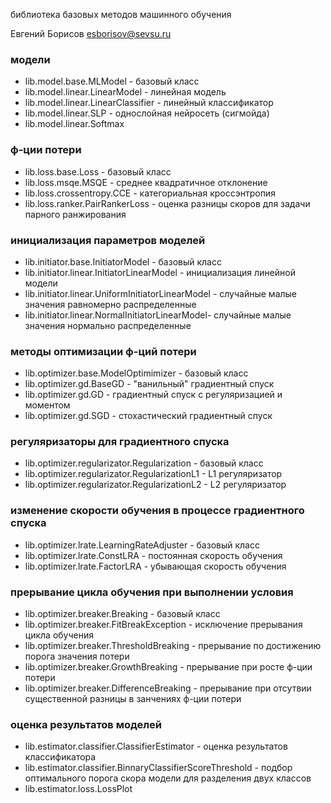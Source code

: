 библиотека базовых методов машинного обучения

Евгений Борисов <esborisov@sevsu.ru>


### модели

- lib.model.base.MLModel - базовый класс
- lib.model.linear.LinearModel - линейная модель
- lib.model.linear.LinearClassifier - линейный классификатор
- lib.model.linear.SLP - однослойная нейросеть (сигмойда)
- lib.model.linear.Softmax 


### ф-ции потери

- lib.loss.base.Loss - базовый класс
- lib.loss.msqe.MSQE - среднее квадратичное отклонение
- lib.loss.crossentropy.CCE - категориальная кроссэнтропия
- lib.loss.ranker.PairRankerLoss - оценка разницы скоров для задачи парного ранжирования


### инициализация параметров моделей

- lib.initiator.base.InitiatorModel - базовый класс
- lib.initiator.linear.InitiatorLinearModel - инициализация линейной модели
- lib.initiator.linear.UniformInitiatorLinearModel - случайные малые значения равномерно распределенные 
- lib.initiator.linear.NormalInitiatorLinearModel-  случайные малые значения нормально распределенные 



### методы оптимизации ф-ций потери

- lib.optimizer.base.ModelOptimimizer - базовый класс
- lib.optimizer.gd.BaseGD - "ванильный" градиентный спуск
- lib.optimizer.gd.GD - градиентный спуск с регуляризацией и моментом
- lib.optimizer.gd.SGD - стохастический градиентный спуск


### регуляризаторы для градиентного спуска

- lib.optimizer.regularizator.Regularization - базовый класс
- lib.optimizer.regularizator.RegularizationL1 - L1 регуляризатор
- lib.optimizer.regularizator.RegularizationL2 - L2 регуляризатор


### изменение скорости обучения в процессе градиентного спуска

- lib.optimizer.lrate.LearningRateAdjuster - базовый класс
- lib.optimizer.lrate.ConstLRA - постоянная скорость обучения
- lib.optimizer.lrate.FactorLRA - убывающая скорость обучения


### прерывание цикла обучения при выполнении условия

- lib.optimizer.breaker.Breaking - базовый класс
- lib.optimizer.breaker.FitBreakException - исключение прерывания цикла обучения
- lib.optimizer.breaker.ThresholdBreaking - прерывание по достижению порога значения потери
- lib.optimizer.breaker.GrowthBreaking - прерывание при росте ф-ции потери
- lib.optimizer.breaker.DifferenceBreaking -  прерывание при отсутвии существенной разницы в занчениях ф-ции потери


### оценка результатов моделей 

- lib.estimator.classifier.ClassifierEstimator - оценка результатов классификатора
- lib.estimator.classifier.BinnaryClassifierScoreThreshold - подбор оптимального порога скора модели для разделения двух классов
- lib.estimator.loss.LossPlot

